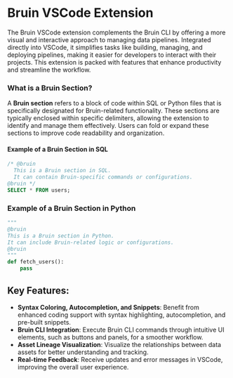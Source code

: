 # Bruin VSCode Extension

The Bruin VSCode extension complements the Bruin CLI by offering a more visual and interactive approach to managing data pipelines. Integrated directly into VSCode, it simplifies tasks like building, managing, and deploying pipelines, making it easier for developers to interact with their projects. This extension is packed with features that enhance productivity and streamline the workflow.

### What is a Bruin Section?
A **Bruin section** refers to a block of code within SQL or Python files that is specifically designated for Bruin-related functionality. These sections are typically enclosed within specific delimiters, allowing the extension to identify and manage them effectively. Users can fold or expand these sections to improve code readability and organization.

#### Example of a Bruin Section in SQL
```sql
/* @bruin
  This is a Bruin section in SQL.
  It can contain Bruin-specific commands or configurations.
@bruin */
SELECT * FROM users;
```
### Example of a Bruin Section in Python
```python
"""
@bruin
This is a Bruin section in Python.
It can include Bruin-related logic or configurations.
@bruin
"""
def fetch_users():
    pass
```
## Key Features:
- **Syntax Coloring, Autocompletion, and Snippets**: Benefit from enhanced coding support with syntax highlighting, autocompletion, and pre-built snippets.
- **Bruin CLI Integration**: Execute Bruin CLI commands through intuitive UI elements, such as buttons and panels, for a smoother workflow.
- **Asset Lineage Visualization**: Visualize the relationships between data assets for better understanding and tracking.
- **Real-time Feedback**: Receive updates and error messages in VSCode, improving the overall user experience.

